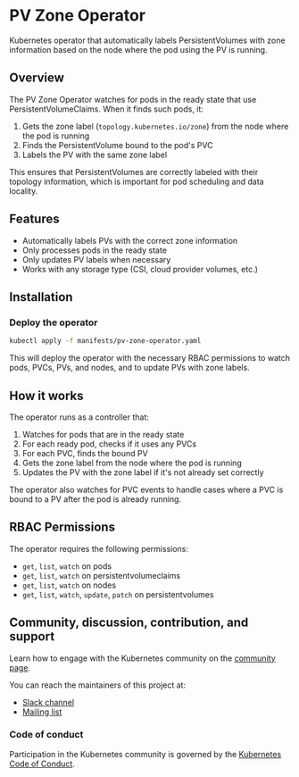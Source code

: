 # PV Zone Operator

Kubernetes operator that automatically labels PersistentVolumes with zone information based on the node where the pod using the PV is running.

## Overview

The PV Zone Operator watches for pods in the ready state that use PersistentVolumeClaims. When it finds such pods, it:

1. Gets the zone label (`topology.kubernetes.io/zone`) from the node where the pod is running
2. Finds the PersistentVolume bound to the pod's PVC
3. Labels the PV with the same zone label

This ensures that PersistentVolumes are correctly labeled with their topology information, which is important for pod scheduling and data locality.

## Features

- Automatically labels PVs with the correct zone information
- Only processes pods in the ready state
- Only updates PV labels when necessary
- Works with any storage type (CSI, cloud provider volumes, etc.)

## Installation

### Deploy the operator

```bash
kubectl apply -f manifests/pv-zone-operator.yaml
```

This will deploy the operator with the necessary RBAC permissions to watch pods, PVCs, PVs, and nodes, and to update PVs with zone labels.

## How it works

The operator runs as a controller that:

1. Watches for pods that are in the ready state
2. For each ready pod, checks if it uses any PVCs
3. For each PVC, finds the bound PV
4. Gets the zone label from the node where the pod is running
5. Updates the PV with the zone label if it's not already set correctly

The operator also watches for PVC events to handle cases where a PVC is bound to a PV after the pod is already running.

## RBAC Permissions

The operator requires the following permissions:

- `get`, `list`, `watch` on pods
- `get`, `list`, `watch` on persistentvolumeclaims
- `get`, `list`, `watch` on nodes
- `get`, `list`, `watch`, `update`, `patch` on persistentvolumes

## Community, discussion, contribution, and support

Learn how to engage with the Kubernetes community on the [community page](http://kubernetes.io/community/).

You can reach the maintainers of this project at:

- [Slack channel](https://slack.k8s.io/)
- [Mailing list](https://groups.google.com/forum/#!forum/kubernetes-sig-cloud-provider)

### Code of conduct

Participation in the Kubernetes community is governed by the [Kubernetes Code of Conduct](code-of-conduct.md).

[owners]: https://git.k8s.io/community/contributors/guide/owners.md
[Creative Commons 4.0]: https://git.k8s.io/website/LICENSE
